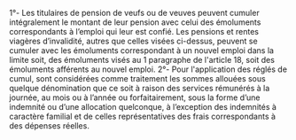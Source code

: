 1°- Les titulaires de pension de veufs ou de veuves peuvent cumuler intégralement le montant de leur pension avec celui des émoluments correspondants à l’emploi qui leur est confié.
Les pensions et rentes viagères d’invalidité, autres que celles visées ci-dessus, peuvent se cumuler avec les émoluments correspon­dant à un nouvel emploi dans la limite soit, des émoluments visés au 1 paragraphe de l'article 18, soit des émoluments afférents au nouvel emploi.
2°- Pour l'application des réglés de cumul, sont considérées comme traitement les sommes allouées sous quelque dénomination que ce soit à raison des services rémunérés à la journée, au mois ou à l’année ou forfaitairement, sous la forme d’une indemnité ou d’une allocation quelconque, à l’exception des indemnités à caractère familial et de celles représentatives des frais correspondants à des dépenses réelles.